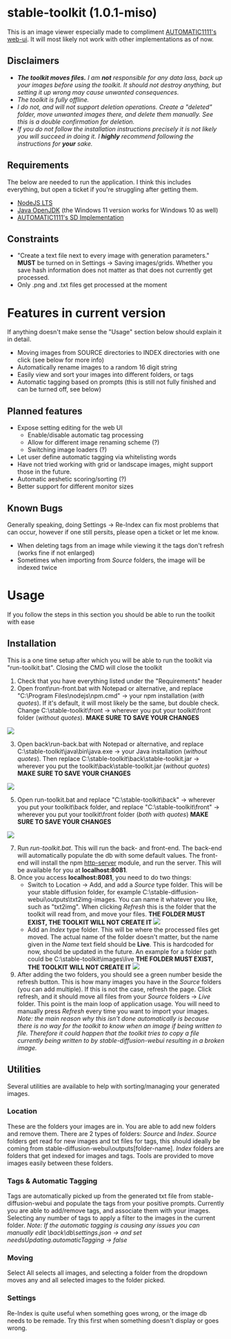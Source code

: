 # stable-toolkit (1.0.1-miso)

This is an image viewer especially made to compliment [AUTOMATIC1111's web-ui](https://github.com/AUTOMATIC1111/stable-diffusion-webui). It will most likely not work with other implementations as of now.

## Disclaimers

 - ***The toolkit moves files.** I am **not** responsible for any data lass, back up your images before using the toolkit. It should not destroy anything, but setting it up wrong may cause unwanted consequences.*
 - *The toolkit is fully offline.*
 - *I do not, and will not support deletion operations. Create a "deleted" folder, move unwanted images there, and delete them manually. See this is a double confirmation for deletion.*
 - *If you do not follow the installation instructions precisely it is not likely you will succeed in doing it. I **highly** recommend following the instructions for **your** sake.*

## Requirements
The below are needed to run the application. I think this includes everything, but open a ticket if you're struggling after getting them.

 - [NodeJS LTS](https://nodejs.org/en/)
 - [Java OpenJDK](https://jdk.java.net/java-se-ri/19) (the Windows 11 version works for Windows 10 as well)
 - [AUTOMATIC1111's SD Implementation](https://github.com/AUTOMATIC1111/stable-diffusion-webui)
## Constraints
 - "Create a text file next to every image with generation parameters." **MUST** be turned on in Settings -> Saving images/grids. Whether you save hash information does not matter as that does not currently get processed.
 - Only .png and .txt files get processed at the moment

# Features in current version
If anything doesn't make sense the "Usage" section below should explain it in detail.

 - Moving images from SOURCE directories to INDEX directories with one click (see below for more info)
 - Automatically rename images to a random 16 digit string
 - Easily view and sort your images into different folders, or tags
 - Automatic tagging based on prompts (this is still not fully finished and can be turned off, see below)

## Planned features

 - Expose setting editing for the web UI
	 - Enable/disable automatic tag processing
	 - Allow for different image renaming scheme (?)
	 - Switching image loaders (?)
 - Let user define automatic tagging via whitelisting words
 - Have not tried working with grid or landscape images, might support those in the future.
 - Automatic aeshetic scoring/sorting (?)
 - Better support for different monitor sizes

## Known Bugs
Generally speaking, doing Settings -> Re-Index can fix most problems that can occur, however if one still persits, please open a ticket or let me know.

 - When deleting tags from an image while viewing it the tags don't refresh (works fine if not enlarged)
 - Sometimes when importing from *Source* folders, the image will be indexed twice

# Usage
If you follow the steps in this section you should be able to run the toolkit with ease

## Installation
This is a one time setup after which you will be able to run the toolkit via "run-toolkit.bat". Closing the CMD will close the toolkit

 1. Check that you have everything listed under the "Requirements" header
 2. Open front\run-front.bat with Notepad or alternative, and replace "C:\Program Files\nodejs\npm.cmd" -> your npm installation (*with quotes*). If it's default, it will most likely be the same, but double check. Change C:\stable-toolkit\front -> wherever you put your toolkit\front folder (*without quotes*). **MAKE SURE TO SAVE YOUR CHANGES**
 
 ![](01.JPG)

 
 3. Open back\run-back.bat with Notepad or alternative, and replace C:\stable-toolkit\java\bin\java.exe -> your Java installation (*without quotes*). Then replace C:\stable-toolkit\back\stable-toolkit.jar -> wherever you put the toolkit\back\stable-toolkit.jar (*without quotes*) **MAKE SURE TO SAVE YOUR CHANGES**

![](02.JPG)

 5. Open run-toolkit.bat and replace "C:\stable-toolkit\back" -> wherever you put your toolkit\back folder, and replace "C:\stable-toolkit\front" -> wherever you put your toolkit\front folder (*both with quotes*) **MAKE SURE TO SAVE YOUR CHANGES**

![](03.JPG)

 7. Run *run-toolkit.bat*. This will run the back- and front-end. The back-end will automatically populate the db with some default values. The front-end will install the npm [http-server](https://www.npmjs.com/package/http-server) module, and run the server. This will be available for you at **localhost:8081**.
 8. Once you access **localhost:8081**, you need to do two things:
	- Switch to Location -> Add, and add a *Source* type folder. This will be your stable diffusion folder, for example C:\stable-diffusion-webui\outputs\txt2img-images. You can name it whatever you like, such as "txt2img". When clicking *Refresh* this is the folder that the toolkit will read from, and move your files. **THE FOLDER MUST EXIST, THE TOOLKIT WILL NOT CREATE IT**
![](04.JPG)
	 - Add an *Index* type folder. This will be where the processed files get moved. The actual name of the folder doesn't matter, but the name given in the *Name* text field should be **Live**. This is hardcoded for now, should be updated in the future. An example for a folder path could be C:\stable-toolkit\images\live **THE FOLDER MUST EXIST, THE TOOLKIT WILL NOT CREATE IT**
![](05.JPG)
 9. After adding the two folders, you should see a green number beside the refresh button. This is how many images you have in the *Source* folders (you can add multiple). If this is not the case, refresh the page. Click refresh, and it should move all files from your *Source* folders -> *Live* folder. This point is the main loop of application usage. You will need to manually press *Refresh* every time you want to import your images. *Note: the main reason why this isn't done automatically is because there is no way for the toolkit to know when an image if being written to file. Therefore it could happen that the toolkit tries to copy a file currently being written to by stable-diffusion-webui resulting in a broken image.*

## Utilities
Several utilities are available to help with sorting/managing your generated images.
### Location
These are the folders your images are in. You are able to add new folders and remove them. There are 2 types of folders: *Source* and *Index*. *Source* folders get read for new images and txt files for tags, this should ideally be coming from stable-diffusion-webui\outputs\[folder-name].  *Index* folders are folders that get indexed for images and tags. Tools are provided to move images easily between these folders.
### Tags & Automatic Tagging
Tags are automatically picked up from the generated txt file from stable-diffusion-webui and populate the tags from your positive prompts. Currently you are able to add/remove tags, and associate them with your images. Selecting any number of tags to apply a filter to the images in the current folder. 
*Note: If the automatic tagging is causing any issues you can manually edit \back\db\settings.json -> and set needsUpdating.automaticTagging -> false*
### Moving
Select All selects all images, and selecting a folder from the dropdown moves any and all selected images to the folder picked.
### Settings
Re-Index is quite useful when something goes wrong, or the image db needs to be remade. Try this first when something doesn't display or goes wrong.
